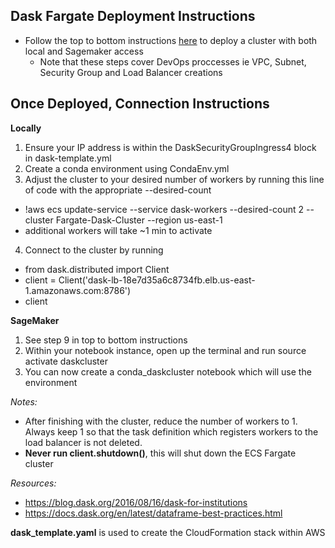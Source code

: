 ## Dask Fargate Deployment Instructions

* Follow the top to bottom instructions [here](https://docs.google.com/document/d/1gaEZC-qEGDxEEXhFygFcNLasyMNwx21X2PhB5o2zgPM/edit?usp=sharing) to deploy a cluster with both local and Sagemaker access
  * Note that these steps cover DevOps proccesses ie VPC, Subnet, Security Group and Load Balancer creations


## Once Deployed, Connection Instructions

**Locally**

1. Ensure your IP address is within the DaskSecurityGroupIngress4 block in dask-template.yml
2. Create a conda environment using CondaEnv.yml
3. Adjust the cluster to your desired number of workers by running this line of code with the appropriate --desired-count 
  * !aws ecs update-service --service dask-workers --desired-count 2 --cluster Fargate-Dask-Cluster --region us-east-1
  * additional workers will take ~1 min to activate
4. Connect to the cluster by running 
  * from dask.distributed import Client
  * client = Client('dask-lb-18e7d35a6c8734fb.elb.us-east-1.amazonaws.com:8786')
  * client
 
 **SageMaker**
 
 1. See step 9 in top to bottom instructions
 2. Within your notebook instance, open up the terminal and run source activate daskcluster
 3. You can now create a conda_daskcluster notebook which will use the environment
  
*Notes:*
  * After finishing with the cluster, reduce the number of workers to 1. Always keep 1 so that the task definition which registers workers to the load balancer is not deleted.
  * __Never run client.shutdown()__, this will shut down the ECS Fargate cluster 
  
*Resources:*
 * https://blog.dask.org/2016/08/16/dask-for-institutions
 * https://docs.dask.org/en/latest/dataframe-best-practices.html
 
 **dask_template.yaml** is used to create the CloudFormation stack within AWS
